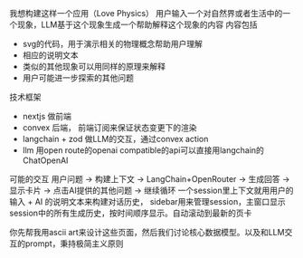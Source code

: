 我想构建这样一个应用（Love Physics）
用户输入一个对自然界或者生活中的一个现象，LLM基于这个现象生成一个帮助解释这个现象的内容
内容包括

- svg的代码，用于演示相关的物理概念帮助用户理解
- 相应的说明文本
- 类似的其他现象可以用同样的原理来解释
- 用户可能进一步探索的其他问题

技术框架

- nextjs 做前端
- convex 后端， 前端订阅来保证状态变更下的渲染
- langchain + zod 做LLM的交互，通过convex action
- llm 用open route的openai compatible的api可以直接用langchain的ChatOpenAI

可能的交互
用户问题 → 构建上下文 → LangChain+OpenRouter → 生成回答 → 显示卡片 → 点击AI提供的其他问题 -> 继续循环
一个session里上下文就用用户的输入 + AI 的说明文本来构建对话历史，
sidebar用来管理session，主窗口显示session中的所有生成历史，按时间顺序显示。自动滚动到最新的页卡

你先帮我用ascii art来设计这些页面，然后我们讨论核心数据模型。以及和LLM交互的prompt，秉持极简主义原则
